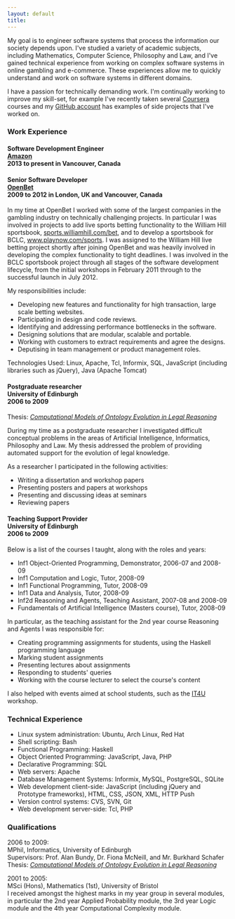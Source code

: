 ```yaml
---
layout: default
title:
---
```


<div class="cv">

<p>
My goal is to engineer software systems that process the information our society depends upon. I've studied a variety of academic subjects, including Mathematics, Computer Science, Philosophy and Law, and I've gained technical experience from working on complex software systems in online gambling and e-commerce. These experiences allow me to quickly understand and work on software systems in different domains.
</p>
<p>
I have a passion for technically demanding work. I'm continually working to improve my skill-set, for example I've recently taken several <a href="http://www.coursera.org">Coursera</a> courses and my <a href="https://github.com/andrewgph">GitHub account</a> has examples of side projects that I've worked on.
</p>

<h3> Work Experience </h3>

<h4>
Software Development Engineer <br />
<a href="http://vancouver.amazon-jobs.com/">Amazon</a> <br />
2013 to present in Vancouver, Canada <br />
</h4>

<h4>
Senior Software Developer <br />
<a href="http://www.openbet.com">OpenBet</a> <br />
2009 to 2012 in London, UK and Vancouver, Canada <br />
</h4>

<p>
In my time at OpenBet I worked with some of the largest companies in the gambling industry on technically challenging projects. In particular I was involved in projects to add live sports betting functionality to the William Hill sportsbook, <a href="http://sports.williamhill.com/bet">sports.williamhill.com/bet</a>, and to develop a sportsbook for BCLC, <a href="http://www.playnow.com/sports">www.playnow.com/sports</a>. I was assigned to the William Hill live betting project shortly after joining OpenBet and was heavily involved in developing the complex functionality to tight deadlines. I was involved in the BCLC sportsbook project through all stages of the software development lifecycle, from the initial workshops in February 2011 through to the successful launch in July 2012.
</p>

<p>
My responsibilities include:
</p>
<ul>
<li>Developing new features and functionality for high transaction, large scale betting websites.</li>
<li>Participating in design and code reviews.</li>
<li>Identifying and addressing performance bottlenecks in the software.</li>
<li>Designing solutions that are modular, scalable and portable.</li>
<li>Working with customers to extract requirements and agree the designs.</li>
<li>Deputising in team management or product management roles.</li>
</ul>

<p>
Technologies Used: Linux, Apache, Tcl, Informix, SQL, JavaScript (including libraries such as jQuery), Java (Apache Tomcat)
</p>

<h4>
Postgraduate researcher <br />
University of Edinburgh <br />
2006 to 2009 <br />
</h4>

<p>Thesis: <a href="/docs/Priddle-Higson-MPhil.pdf"><i>Computational Models of Ontology Evolution in Legal Reasoning</i></a></p>

<p>
During my time as a postgraduate researcher I investigated difficult conceptual problems in
the areas of Artificial Intelligence, Informatics, Philosophy and Law. My thesis addressed the
problem of providing automated support for the evolution of legal knowledge.
</p>
<p>
As a researcher I participated in the following activities:
</p>
<ul>
<li>Writing a dissertation and workshop papers</li>
<li>Presenting posters and papers at workshops</li>
<li>Presenting and discussing ideas at seminars</li>
<li>Reviewing papers</li>
</ul>

<h4>
Teaching Support Provider <br />
University of Edinburgh <br />
2006 to 2009 <br />
</h4>

<p>
Below is a list of the courses I taught, along with the roles and years:
</p>
<ul>
  <li>Inf1 Object-Oriented Programming, Demonstrator, 2006-07 and 2008-09</li>
  <li>Inf1 Computation and Logic, Tutor, 2008-09</li>
  <li>Inf1 Functional Programming, Tutor, 2008-09</li>
  <li>Inf1 Data and Analysis, Tutor, 2008-09</li>
  <li>Inf2d Reasoning and Agents, Teaching Assistant, 2007-08 and 2008-09</li>
  <li>Fundamentals of Artificial Intelligence (Masters course), Tutor, 2008-09</li>
</ul>
</p>
<p>
In particular, as the teaching assistant for the 2nd year course Reasoning and Agents I was
responsible for:
</p>
<ul>
   <li> Creating programming assignments for students, using the Haskell programming language </li>
   <li> Marking student assignments </li>
   <li> Presenting lectures about assignments </li>
   <li> Responding to students' queries </li>
   <li> Working with the course lecturer to select the course's content </li>
</ul>
<p>
I also helped with events aimed at school students, such as the
<a href="http://www.macs.hw.ac.uk/recruitment/IT4U.html">IT4U</a> workshop.
</p>

<h3>Technical Experience</h3>

<ul>
<li>Linux system administration: Ubuntu, Arch Linux, Red Hat</li>
<li>Shell scripting: Bash</li>
<li>Functional Programming: Haskell</li>
<li>Object Oriented Programming: JavaScript, Java, PHP</li>
<li>Declarative Programming: SQL</li>
<li>Web servers: Apache</li>
<li>Database Management Systems: Informix, MySQL, PostgreSQL, SQLite</li>
<li>Web development client-side: JavaScript (including jQuery and Prototype frameworks), HTML, CSS, JSON, XML, HTTP Push</li>
<li>Version control systems: CVS, SVN, Git</li>
<li>Web development server-side: Tcl, PHP</li>
</ul>

<h3> Qualifications </h3>

<p>
2006 to 2009:
<br>MPhil, Informatics, University of Edinburgh
<br>Supervisors: Prof. Alan Bundy, Dr. Fiona McNeill, and Mr. Burkhard Schafer
<br>Thesis: <a href="/docs/Priddle-Higson-MPhil.pdf"><i>Computational Models of Ontology Evolution in Legal Reasoning</i></a>
</p>

<p>
2001 to 2005:
<br>MSci (Hons), Mathematics (1st), University of Bristol
<br>I received amongst the highest marks in my year group in several modules, in particular the 2nd year Applied Probability module, the 3rd year Logic module and the 4th year Computational Complexity module.
</p>

</div>
